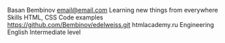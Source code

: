 Basan Bembinov
email@email.com
Learning new things from everywhere
Skills HTML, CSS
Code examples https://github.com/Bembinov/edelweiss.git
htmlacademy.ru
Engineering
English Intermediate level

